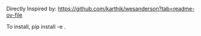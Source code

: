 Directly Inspired by: https://github.com/karthik/wesanderson?tab=readme-ov-file

To install, pip install -e .
